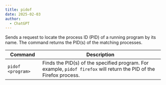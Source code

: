 ```yaml
---
title: pidof
date: 2025-02-03
author:
  - ChatGPT
---
```


Sends a request to locate the process ID (PID) of a running program by its name. The command returns the PID(s) of the matching processes.  

| Command           | Description                                                                                                         |
|-------------------|---------------------------------------------------------------------------------------------------------------------|
| `pidof <program>` | Finds the PID(s) of the specified program. For example, `pidof firefox` will return the PID of the Firefox process. |
